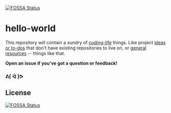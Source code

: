 [![FOSSA Status](https://app.fossa.io/api/projects/git%2Bgithub.com%2FHartmarken%2Fhello-world.svg?type=shield)](https://app.fossa.io/projects/git%2Bgithub.com%2FHartmarken%2Fhello-world?ref=badge_shield)

hello-world
===========

This repository will contain a sundry of [coding-life](code-life.md) things. Like project [ideas or to-dos](http://github.com/jlord/hello-world/issues) that don't have existing repositories to live on, or [general resources](code-life.md) -- things like that.

**Open an issue if you've got a question or feedback!**

### ᕕ( ᐛ )ᕗ


## License
[![FOSSA Status](https://app.fossa.io/api/projects/git%2Bgithub.com%2FHartmarken%2Fhello-world.svg?type=large)](https://app.fossa.io/projects/git%2Bgithub.com%2FHartmarken%2Fhello-world?ref=badge_large)